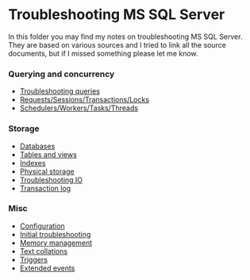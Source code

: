 
Troubleshooting MS SQL Server
=============================

In this folder you may find my notes on troubleshooting MS SQL Server. They are based on various sources and I tried to link all the source documents, but if I missed something please let me know.

### Querying and concurrency

- [Troubleshooting queries](mssqlserver-querying)
- [Requests/Sessions/Transactions/Locks](mssqlserver-concurrency)
- [Schedulers/Workers/Tasks/Threads](mssqlserver-schedulers-workers-tasks-threads)

### Storage

- [Databases](mssqlserver-databases)
- [Tables and views](mssqlserver-tables-views)
- [Indexes](mssqlserver-indexes)
- [Physical storage](mssqlserver-physical-storage)
- [Troubleshooting IO](mssqlserver-troubleshooting-io)
- [Transaction log](mssqlserver-transaction-log)

### Misc

- [Configuration](mssqlserver-configuration)
- [Initial troubleshooting](mssqlserver-general-troubleshooting)
- [Memory management](mssqlserver-memory-management)
- [Text collations](mssqlserver-text-collations)
- [Triggers](mssqlserver-triggers)
- [Extended events](extended-events/mssqlserver-extended-events)

